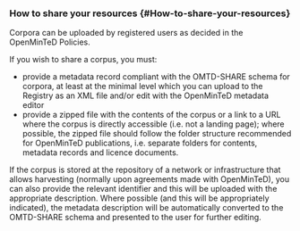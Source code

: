 ### How to share your resources {#How-to-share-your-resources}

Corpora can be uploaded by registered users as decided in the OpenMinTeD Policies.

If you wish to share a corpus, you must:

*   provide a metadata record compliant with the OMTD-SHARE schema for corpora, at least at the minimal level which you can upload to the Registry as an XML file and/or edit with the OpenMinTeD metadata editor
*   provide a zipped file with the contents of the corpus or a link to a URL where the corpus is directly accessible (i.e. not a landing page); where possible, the zipped file should follow the folder structure recommended for OpenMinTeD publications, i.e. separate folders for contents, metadata records and licence documents.

If the corpus is stored at the repository of a network or infrastructure that allows harvesting (normally upon agreements made with OpenMinTeD), you can also provide the relevant identifier and this will be uploaded with the appropriate description. Where possible (and this will be appropriately indicated), the metadata description will be automatically converted to the OMTD-SHARE schema and presented to the user for further editing.

